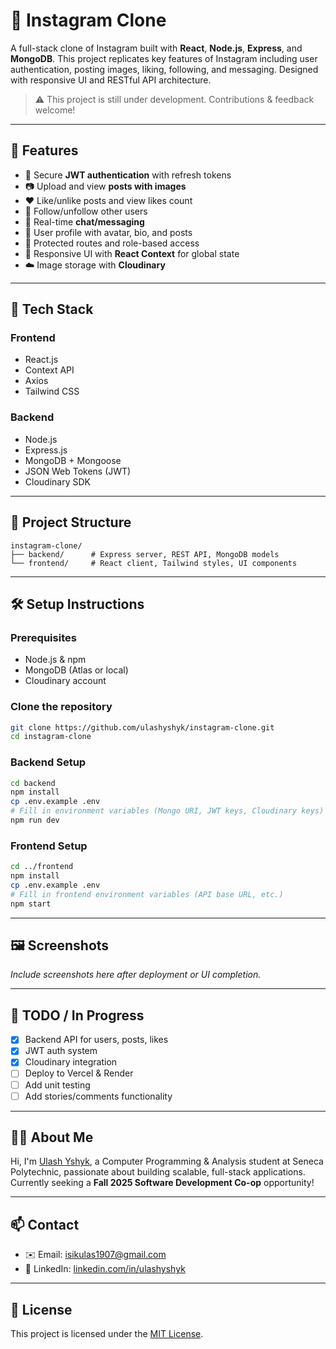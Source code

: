 # 📸 Instagram Clone

A full-stack clone of Instagram built with **React**, **Node.js**, **Express**, and **MongoDB**. This project replicates key features of Instagram including user authentication, posting images, liking, following, and messaging. Designed with responsive UI and RESTful API architecture.

> ⚠️ This project is still under development. Contributions & feedback welcome!

---

## 🚀 Features

- 🔐 Secure **JWT authentication** with refresh tokens
- 📷 Upload and view **posts with images**
- ❤️ Like/unlike posts and view likes count
- 👤 Follow/unfollow other users
- 💬 Real-time **chat/messaging**
- 🧾 User profile with avatar, bio, and posts
- 🧪 Protected routes and role-based access
- 📱 Responsive UI with **React Context** for global state
- ☁️ Image storage with **Cloudinary**

---

## 🧱 Tech Stack

### Frontend
- React.js
- Context API
- Axios
- Tailwind CSS

### Backend
- Node.js
- Express.js
- MongoDB + Mongoose
- JSON Web Tokens (JWT)
- Cloudinary SDK

---

## 📂 Project Structure

```
instagram-clone/
├── backend/      # Express server, REST API, MongoDB models
└── frontend/     # React client, Tailwind styles, UI components
```

---

## 🛠️ Setup Instructions

### Prerequisites
- Node.js & npm
- MongoDB (Atlas or local)
- Cloudinary account

### Clone the repository
```bash
git clone https://github.com/ulashyshyk/instagram-clone.git
cd instagram-clone
```

### Backend Setup
```bash
cd backend
npm install
cp .env.example .env
# Fill in environment variables (Mongo URI, JWT keys, Cloudinary keys)
npm run dev
```

### Frontend Setup
```bash
cd ../frontend
npm install
cp .env.example .env
# Fill in frontend environment variables (API base URL, etc.)
npm start
```

---

## 🖼️ Screenshots

_Include screenshots here after deployment or UI completion._

---

## 📌 TODO / In Progress

- [x] Backend API for users, posts, likes
- [x] JWT auth system
- [x] Cloudinary integration
- [ ] Deploy to Vercel & Render
- [ ] Add unit testing
- [ ] Add stories/comments functionality

---

## 🙋‍♂️ About Me

Hi, I'm [Ulash Yshyk](https://www.linkedin.com/in/ulashyshyk/), a Computer Programming & Analysis student at Seneca Polytechnic, passionate about building scalable, full-stack applications. Currently seeking a **Fall 2025 Software Development Co-op** opportunity!

---

## 📫 Contact

- ✉️ Email: isikulas1907@gmail.com  
- 💼 LinkedIn: [linkedin.com/in/ulashyshyk](https://www.linkedin.com/in/ulashyshyk)

---

## 📝 License

This project is licensed under the [MIT License](LICENSE).
